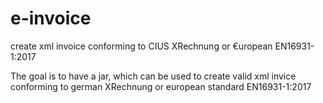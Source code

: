 # e-invoice
create xml invoice conforming to CIUS XRechnung or €uropean EN16931-1:2017

The goal is to have a jar, which can be used to create valid xml invice conforming to german XRechnung or european standard EN16931-1:2017
